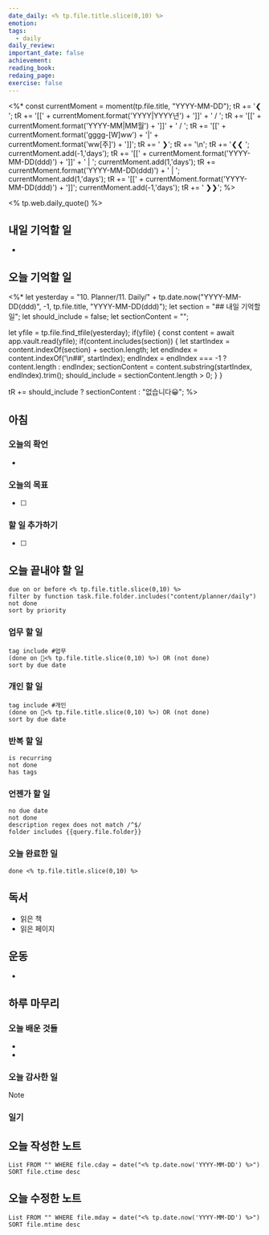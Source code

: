 ```yaml
---
date_daily: <% tp.file.title.slice(0,10) %>
emotion: 
tags:
  - daily
daily_review: 
important_date: false
achievement: 
reading_book: 
redaing_page: 
exercise: false
---
```


<%*
    const currentMoment = moment(tp.file.title, "YYYY-MM-DD");
    tR += '❮ ';
	tR += '[[' + currentMoment.format('YYYY|YYYY년') + ']]' + ' / ';
	tR += '[[' + currentMoment.format('YYYY-MM|MM월') + ']]' + ' / ';
	tR += '[[' + currentMoment.format('gggg-[W]ww') + '|' + currentMoment.format('ww[주]') + ']]';
	tR += ' ❯';
	tR += '\n';
    tR += '❮❮ ';
    currentMoment.add(-1,'days');
    tR += '[[' + currentMoment.format('YYYY-MM-DD(ddd)') + ']]' + ' | ';
    currentMoment.add(1,'days');
    tR += currentMoment.format('YYYY-MM-DD(ddd)') + ' | ';
    currentMoment.add(1,'days');
    tR += '[[' + currentMoment.format('YYYY-MM-DD(ddd)') + ']]';
    currentMoment.add(-1,'days');
    tR += ' ❯❯';
%>

<% tp.web.daily_quote() %>

## 내일 기억할 일
- 
## 오늘 기억할 일
  <%*
let yesterday = "10. Planner/11. Daily/" + tp.date.now("YYYY-MM-DD(ddd)", -1, tp.file.title, "YYYY-MM-DD(ddd)");
let section = "## 내일 기억할 일";
let should_include = false;
let sectionContent = "";

let yfile = tp.file.find_tfile(yesterday);
if(yfile) {
    const content = await app.vault.read(yfile);
    if(content.includes(section)) {
        let startIndex = content.indexOf(section) + section.length;
        let endIndex = content.indexOf('\n##', startIndex);
        endIndex = endIndex === -1 ? content.length : endIndex;
        sectionContent = content.substring(startIndex, endIndex).trim();
        should_include = sectionContent.length > 0;
    }
}

tR += should_include ? sectionContent : "없습니다😀";
%>

## 아침
### 오늘의 확언
- 
### 오늘의 목표

- [ ] 

### 할 일 추가하기

- [ ] 

## 오늘 끝내야 할 일
```tasks
due on or before <% tp.file.title.slice(0,10) %>
filter by function task.file.folder.includes("content/planner/daily")
not done
sort by priority
```
### 업무 할 일
```tasks
tag include #업무
(done on <% tp.file.title.slice(0,10) %>) OR (not done)
sort by due date
```
### 개인 할 일
```tasks
tag include #개인
(done on <% tp.file.title.slice(0,10) %>) OR (not done)
sort by due date
```

### 반복 할 일
```tasks
is recurring
not done
has tags
```

### 언젠가 할 일
```tasks
no due date
not done
description regex does not match /^$/
folder includes {{query.file.folder}}
```

### 오늘 완료한 일
```tasks
done <% tp.file.title.slice(0,10) %>
```

## 독서
- 읽은 책
- 읽은 페이지

## 운동
- 

## 하루 마무리
### 오늘 배운 것들
- 
- 
### 오늘 감사한 일
>[!note]
>
### 일기

## 오늘 작성한 노트
```dataview
List FROM "" WHERE file.cday = date("<% tp.date.now('YYYY-MM-DD') %>") SORT file.ctime desc

```

## 오늘 수정한 노트
```dataview
List FROM "" WHERE file.mday = date("<% tp.date.now('YYYY-MM-DD') %>") SORT file.mtime desc


```